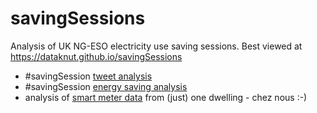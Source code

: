 # savingSessions

Analysis of UK NG-ESO electricity use saving sessions. Best viewed at https://dataknut.github.io/savingSessions

 * #savingSession [tweet analysis](savingSessionsTweets.html)
 * #savingSession [energy saving analysis](savingSessionsEnergy.html)
 * analysis of [smart meter data](https://dataknut.github.io/octopusAPI/energyReport.html#523_Winter_2022_SavingsSessions) from (just) one dwelling - chez nous :-)
